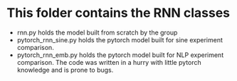 # This folder contains the RNN classes

- rnn.py holds the model built from scratch by the group
- pytorch_rnn_sine.py holds the pytorch model built for sine experiment comparison.
- pytorch_rnn_emb.py holds the pytorch model built for NLP experiment comparison. The code was written in a hurry with little pytorch knowledge and is prone to bugs.